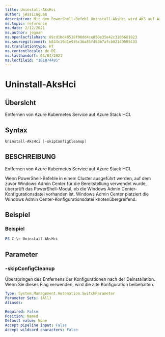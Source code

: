 ```yaml
---
title: Uninstall-AksHci
author: jessicaguan
description: Mit dem PowerShell-Befehl Uninstall-AksHci wird AKS auf Azure Stack HCI entfernt.
ms.topic: reference
ms.date: 2/12/2021
ms.author: jeguan
ms.openlocfilehash: 89cd1bd48518f90dd4ce850e35e42c3106681823
ms.sourcegitcommit: b844c19d1e936c36a85f450b7afcb02149589433
ms.translationtype: HT
ms.contentlocale: de-DE
ms.lasthandoff: 03/04/2021
ms.locfileid: "101874485"
---
```

# <a name="uninstall-akshci"></a>Uninstall-AksHci

## <a name="synopsis"></a>Übersicht
Entfernen von Azure Kubernetes Service auf Azure Stack HCI.

## <a name="syntax"></a>Syntax

```powershell
Uninstall-AksHci [-skipConfigCleanup]
```

## <a name="description"></a>BESCHREIBUNG
Entfernen von Azure Kubernetes Service auf Azure Stack HCI. 

Wenn PowerShell-Befehle in einem Cluster ausgeführt werden, auf dem zuvor Windows Admin Center für die Bereitstellung verwendet wurde, überprüft das PowerShell-Modul, ob die Windows Admin Center-Konfigurationsdatei vorhanden ist. Windows Admin Center platziert die Windows Admin Center-Konfigurationsdatei knotenübergreifend. 

## <a name="example"></a>Beispiel

### <a name="example"></a>Beispiel
```powershell
PS C:\> Uninstall-AksHci
```

## <a name="parameters"></a>Parameter

### <a name="-skipconfigcleanup"></a>-skipConfigCleanup
Überspringen des Entfernens der Konfigurationen nach der Deinstallation. Wenn Sie dieses Flag verwenden, wird die alte Konfiguration beibehalten.

```yaml
Type: System.Management.Automation.SwitchParameter
Parameter Sets: (All)
Aliases:

Required: False
Position: Named
Default value: None
Accept pipeline input: False
Accept wildcard characters: False
```
